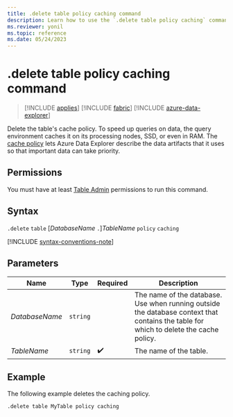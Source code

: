 ```yaml
---
title: .delete table policy caching command
description: Learn how to use the `.delete table policy caching` command to delete a table's cache policy.
ms.reviewer: yonil
ms.topic: reference
ms.date: 05/24/2023
---
```

# .delete table policy caching command

> [!INCLUDE [applies](../includes/applies-to-version/applies.md)] [!INCLUDE [fabric](../includes/applies-to-version/fabric.md)] [!INCLUDE [azure-data-explorer](../includes/applies-to-version/azure-data-explorer.md)]

Delete the table's cache policy. To speed up queries on data, the query environment caches it on its processing nodes, SSD, or even in RAM. The [cache policy](cache-policy.md) lets Azure Data Explorer describe the data artifacts that it uses so that important data can take priority.

## Permissions

You must have at least [Table Admin](../access-control/role-based-access-control.md) permissions to run this command.

## Syntax

`.delete` `table` [*DatabaseName* `.`]*TableName* `policy` `caching`

[!INCLUDE [syntax-conventions-note](../includes/syntax-conventions-note.md)]

## Parameters

|Name|Type|Required|Description|
|--|--|--|--|
|*DatabaseName*| `string` ||The name of the database. Use when running outside the database context that contains the table for which to delete the cache policy.|
|*TableName*| `string` | :heavy_check_mark:|The name of the table.|

## Example

The following example deletes the caching policy.

```kusto
.delete table MyTable policy caching
```
